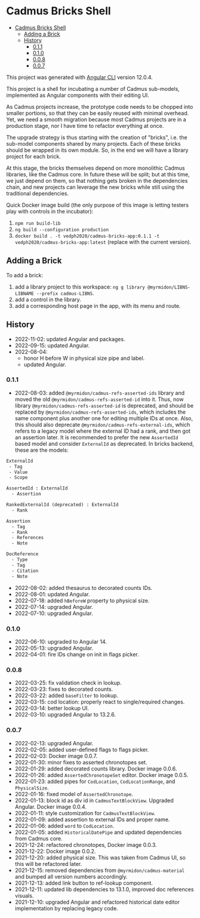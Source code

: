 # Cadmus Bricks Shell

- [Cadmus Bricks Shell](#cadmus-bricks-shell)
  - [Adding a Brick](#adding-a-brick)
  - [History](#history)
    - [0.1.1](#011)
    - [0.1.0](#010)
    - [0.0.8](#008)
    - [0.0.7](#007)

This project was generated with [Angular CLI](https://github.com/angular/angular-cli) version 12.0.4.

This project is a shell for incubating a number of Cadmus sub-models, implemented as Angular components with their editing UI.

As Cadmus projects increase, the prototype code needs to be chopped into smaller portions, so that they can be easily reused with minimal overhead. Yet, we need a smooth migration because most Cadmus projects are in a production stage, nor I have time to refactor everything at once.

The upgrade strategy is thus starting with the creation of "bricks", i.e. the sub-model components shared by many projects. Each of these bricks should be wrapped in its own module. So, in the end we will have a library project for each brick.

At this stage, the bricks themselves depend on more monolithic Cadmus libraries, like the Cadmus core. In future these will be split; but at this time, we just depend on them, so that nothing gets broken in the dependencies chain, and new projects can leverage the new bricks while still using the traditional dependencies.

Quick Docker image build (the only purpose of this image is letting testers play with controls in the incubator):

1. `npm run build-lib`
2. `ng build --configuration production`
3. `docker build . -t vedph2020/cadmus-bricks-app:0.1.1 -t vedph2020/cadmus-bricks-app:latest` (replace with the current version).

## Adding a Brick

To add a brick:

1. add a library project to this workspace: `ng g library @myrmidon/LIBNS-LIBNAME --prefix cadmus-LIBNS`.
2. add a control in the library.
3. add a corresponding host page in the app, with its menu and route.

## History

- 2022-11-02: updated Angular and packages.
- 2022-09-15: updated Angular.
- 2022-08-04:
  - honor H before W in physical size pipe and label.
  - updated Angular.

### 0.1.1

- 2022-08-03: added `@myrmidon/cadmus-refs-asserted-ids` library and moved the old `@myrmidon/cadmus-refs-asserted-id` into it. Thus, now library `@myrmidon/cadmus-refs-asserted-id` is deprecated, and should be replaced by `@myrmidon/cadmus-refs-asserted-ids`, which includes the same component plus another one for editing multiple IDs at once. Also, this should also deprecate `@myrmidon/cadmus-refs-external-ids`, which refers to a legacy model where the external ID had a rank, and then got an assertion later. It is recommended to prefer the new `AssertedId` based model and consider `ExternalId` as deprecated. In bricks backend, these are the models:

```txt
ExternalId
 - Tag
 - Value
 - Scope

AssertedId : ExternalId
  - Assertion

RankedExternalId (deprecated) : ExternalId
  - Rank

Assertion
  - Tag
  - Rank
  - References
  - Note

DocReference
  - Type
  - Tag
  - Citation
  - Note
```

- 2022-08-02: added thesaurus to decorated counts IDs.
- 2022-08-01: updated Angular.
- 2022-07-18: added `hBeforeW` property to physical size.
- 2022-07-14: upgraded Angular.
- 2022-07-10: upgraded Angular.

### 0.1.0

- 2022-06-10: upgraded to Angular 14.
- 2022-05-13: upgraded Angular.
- 2022-04-01: fire IDs change on init in flags picker.

### 0.0.8

- 2022-03-25: fix validation check in lookup.
- 2022-03-23: fixes to decorated counts.
- 2022-03-22: added `baseFilter` to lookup.
- 2022-03-15: cod location: properly react to single/required changes.
- 2022-03-14: better lookup UI.
- 2022-03-10: upgraded Angular to 13.2.6.

### 0.0.7

- 2022-02-13: upgraded Angular.
- 2022-02-05: added user-defined flags to flags picker.
- 2022-02-03: Docker image 0.0.7.
- 2022-01-30: minor fixes to asserted chronotopes set.
- 2022-01-29: added decorated counts library. Docker image 0.0.6.
- 2022-01-26: added `AssertedChronotopeSet` editor. Docker image 0.0.5.
- 2022-01-23: added pipes for `CodLocation`, `CodLocationRange`, and `PhysicalSize`.
- 2022-01-16: fixed model of `AssertedChronotope`.
- 2022-01-13: block id as div id in `CadmusTextBlockView`. Upgraded Angular. Docker image 0.0.4.
- 2022-01-11: style customization for `CadmusTextBlockView`.
- 2022-01-09: added assertion to external IDs and proper name.
- 2022-01-06: added `word` to `CodLocation`.
- 2022-01-05: added `HistoricalDatePipe` and updated dependencies from Cadmus core.
- 2021-12-24: refactored chronotopes, Docker image 0.0.3.
- 2021-12-22: Docker image 0.0.2.
- 2021-12-20: added physical size. This was taken from Cadmus UI, so this will be refactored later.
- 2021-12-15: removed dependencies from `@myrmidon/cadmus-material` and bumped all version numbers accordingly.
- 2021-12-13: added link button to ref-lookup component.
- 2021-12-11: updated lib dependencies to 13.1.0, improved doc references visuals.
- 2021-12-10: upgraded Angular and refactored historical date editor implementation by replacing legacy code.
